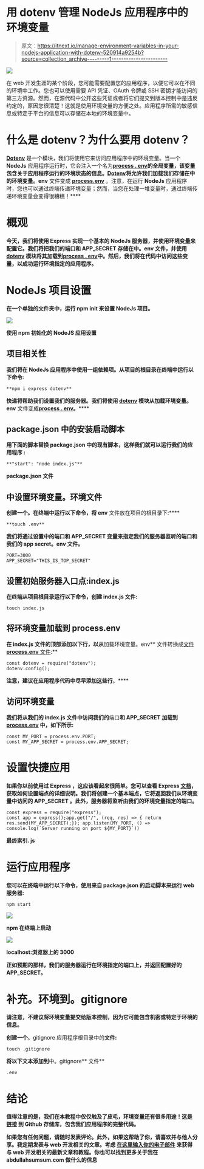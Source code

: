 # 用 dotenv 管理 NodeJs 应用程序中的环境变量

> 原文：<https://itnext.io/manage-environment-variables-in-your-nodejs-application-with-dotenv-520914a9254b?source=collection_archive---------1----------------------->

![](img/580ca49e3989bf3047c1cc05509669fc.png)

在 web 开发生涯的某个阶段，您可能需要配置您的应用程序，以便它可以在不同的环境中工作。您也可以使用需要 API 凭证、OAuth 令牌或 SSH 密钥才能访问的第三方资源。然而，在源代码中公开这些凭证或者将它们提交到版本控制中是违反约定的，原因您很清楚！这就是使用环境变量的方便之处。应用程序所需的敏感信息或特定于平台的信息可以存储在本地的环境变量中。

# 什么是 dotenv？为什么要用 dotenv？

[**Dotenv**](https://www.npmjs.com/package/dotenv) 是一个模块，我们将使用它来访问应用程序中的环境变量。当一个 **NodeJs** 应用程序运行时，它会注入一个名为[**process . env**](https://nodejs.org/docs/latest/api/process.html#process_process_env)**的全局变量，该变量包含关于应用程序运行的环境状态的信息。[**Dotenv**](https://www.npmjs.com/package/dotenv)**将允许我们加载我们存储在**中的环境变量。env** 文件变成 [**process.env**](https://nodejs.org/docs/latest/api/process.html#process_process_env) 。注意，在运行 **NodeJs** 应用程序时，您也可以通过终端传递环境变量；然而，当您在处理一堆变量时，通过终端传递环境变量会变得很糟糕！****

# ****概观****

****今天，我们将使用 **Express** 实现一个基本的 **NodeJs** 服务器，并使用环境变量来配置它。我们将把我们的**端口**和 **APP_SECRET** 存储在**中。env** 文件，并使用 [**dotenv**](https://nodejs.org/docs/latest/api/process.html#process_process_env) 模块将其加载到[**process . env**](https://nodejs.org/docs/latest/api/process.html#process_process_env)**中。然后，我们将在代码中访问这些变量，以成功运行环境指定的应用程序。******

# ******NodeJs 项目设置******

******在一个单独的文件夹中，运行 **npm init** 来设置 NodeJs 项目。******

****![](img/c3d8b899040dd1d21720b4e872e7e4d7.png)****

****使用 **npm 初始化**的 NodeJS 应用设置****

## ****项目相关性****

****我们将在 NodeJs 应用程序中使用一组依赖项。从项目的根目录在终端中运行以下命令:****

```
**npm i express dotenv**
```

******快递**将帮助我们设置我们的服务器。我们将使用 [**dotenv**](https://nodejs.org/docs/latest/api/process.html#process_process_env) 模块从**加载环境变量。env** 文件变成[**process . env**](https://nodejs.org/docs/latest/api/process.html#process_process_env)**。******

## ****package.json 中的安装启动脚本****

****用下面的脚本替换 **package.json** 中的现有脚本，这样我们就可以运行我们的应用程序 **:******

```
**"start": "node index.js"**
```

****package.json 文件****

## ****中设置环境变量。环境文件****

****创建一个**。在终端中运行以下命令，将 env** 文件放在项目的根目录下:****

```
**touch .env**
```

****我们将通过设置**中的**端口**和 **APP_SECRET** 变量来指定我们的服务器监听的端口和我们的 app secret。env** 文件。****

```
PORT=3000
APP_SECRET="THIS_IS_TOP_SECRET"
```

## **设置初始服务器入口点:index.js**

**在终端从项目根目录运行以下命令，创建 **index.js** 文件:**

```
touch index.js
```

## **将环境变量加载到 process.env**

**在 **index.js** 文件的顶部添加以下行，以从**加载环境变量。env** 文件转换成[文件 **process.env** 文件](https://nodejs.org/docs/latest/api/process.html#process_process_env):**

```
const dotenv = require("dotenv");
dotenv.config();
```

**注意，建议在应用程序代码中尽早添加这些行**。****

## **访问环境变量**

**我们将从我们的 **index.js** 文件中访问我们的**端口**和 **APP_SECRET** 加载到 [**process.env**](https://nodejs.org/docs/latest/api/process.html#process_process_env) 中，如下所示:**

```
const MY_PORT = process.env.PORT;
const MY_APP_SECRET = process.env.APP_SECRET;
```

# ****设置快捷应用****

**如果你以前使用过 **Express** ，这应该看起来很简单。您可以查看 **Express** [文档](https://expressjs.com/en/5x/api.html)，获取如何设置端点的详细说明。我们将创建一个基本端点，它将返回我们从环境变量中访问的 **APP_SECRET** 。此外，服务器将监听由我们的环境变量指定的端口。**

```
const express = require("express");
const app = express();app.get("/", (req, res) => { return res.send(MY_APP_SECRET);}); app.listen(MY_PORT, () => console.log(`Server running on port ${MY_PORT}`))
```

**最终索引. js**

# **运行应用程序**

**您可以在终端中运行以下命令，使用来自 **package.json 的启动脚本来运行 web 服务器:****

```
npm start
```

**![](img/7262f85c5172d4f80580334338ecdfcd.png)**

**npm 在终端上启动**

**![](img/6a6c6595c7e42e443c35937eeb64139b.png)**

**localhost:浏览器上的 3000**

**正如预期的那样，我们的服务器运行在环境指定的端口上，并返回配置好的 APP_SECRET。**

# **补充。环境到。gitignore**

**请注意，不建议将环境变量提交给版本控制，因为它可能包含机密或特定于环境的信息。**

**创建一个**。gitignore 应用程序根目录中的**文件:**

```
touch .gitignore
```

**将以下文本添加到**中。gitignore** 文件**

```
.env
```

# **结论**

**值得注意的是，我们在本教程中仅仅触及了皮毛，环境变量还有很多用途！这是 [**链接**](https://github.com/abdamin/dotenv-node-tutorial) 到 **Github** **存储库**，包含我们应用程序的完整代码。**

**如果您有任何问题，请随时发表评论。此外，如果这帮助了你，请喜欢并与他人分享。我定期发表与 web 开发相关的文章。考虑 [**在这里输入你的电子邮件**](https://abdullahsumsum.com/subscribe) 来获得与 web 开发相关的最新文章和教程。你也可以找到更多关于我在 abdullahsumsum.com 做什么的信息**